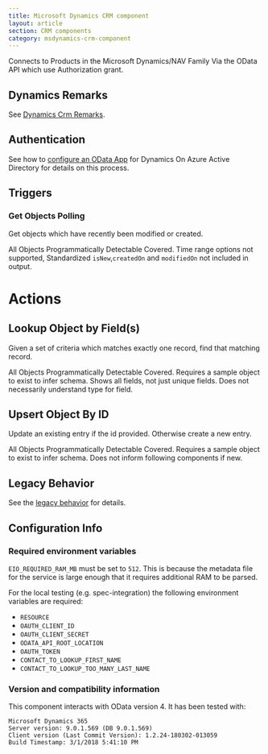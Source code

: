 ```yaml
---
title: Microsoft Dynamics CRM component
layout: article
section: CRM components
category: msdynamics-crm-component
---
```



Connects to Products in the Microsoft Dynamics/NAV Family Via the OData API
which use Authorization grant.

## Dynamics Remarks

See [Dynamics Crm Remarks](dynamics-crm-remarks).

## Authentication

See how to [configure an OData App](configuring-odata-app) for Dynamics On Azure
Active Directory for details on this process.

## Triggers

### Get Objects Polling

Get objects which have recently been modified or created.

All Objects Programmatically Detectable Covered.  Time range options not
supported, Standardized `isNew`,`createdOn` and `modifiedOn` not included in
output.

# Actions
## Lookup Object by Field(s)
Given a set of criteria which matches exactly one record, find that matching record.

All Objects Programmatically Detectable Covered. Requires a sample object to
exist to infer schema. Shows all fields, not just unique fields.  Does not
necessarily understand type for field.

## Upsert Object By ID
Update an existing entry if the id provided.  Otherwise create a new entry.

All Objects Programmatically Detectable Covered. Requires a sample object to
exist to infer schema.  Does not inform following components if new.

## Legacy Behavior

See the [legacy behavior](legacy-behavior) for details.

## Configuration Info

### Required environment variables

`EIO_REQUIRED_RAM_MB` must be set to `512`.  This is because the metadata file for the service is large enough that it requires additional RAM to be parsed.

For the local testing (e.g. spec-integration) the following environment variables are required:
* `RESOURCE`
* `OAUTH_CLIENT_ID`
* `OAUTH_CLIENT_SECRET`
* `ODATA_API_ROOT_LOCATION`
* `OAUTH_TOKEN`
* `CONTACT_TO_LOOKUP_FIRST_NAME`
* `CONTACT_TO_LOOKUP_TOO_MANY_LAST_NAME`

### Version and compatibility information

This component interacts with OData version 4.  It has been
tested with:

```
Microsoft Dynamics 365
Server version: 9.0.1.569 (DB 9.0.1.569)
Client version (Last Commit Version): 1.2.24-180302-013059
Build Timestamp: 3/1/2018 5:41:10 PM
```
